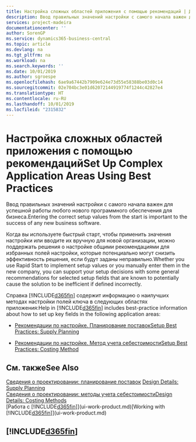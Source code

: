 ```yaml
---
title: Настройка сложных областей приложения с помощью рекомендаций | Документация Майкрософт
description: Ввод правильных значений настройки с самого начала важен для успешной работы любого нового программного обеспечения для бизнеса.
services: project-madeira
documentationcenter: ''
author: SorenGP
ms.service: dynamics365-business-central
ms.topic: article
ms.devlang: na
ms.tgt_pltfrm: na
ms.workload: na
ms.search.keywords: ''
ms.date: 10/01/2019
ms.author: sgroespe
ms.openlocfilehash: 6ae9a67442b7909e624e73d55e58388be03d0c14
ms.sourcegitcommit: 02e704bc3e01d62072144919774f1244c42827e4
ms.translationtype: HT
ms.contentlocale: ru-RU
ms.lasthandoff: 10/01/2019
ms.locfileid: "2315832"
---
```

# <a name="set-up-complex-application-areas-using-best-practices"></a><span data-ttu-id="f6bfb-103">Настройка сложных областей приложения с помощью рекомендаций</span><span class="sxs-lookup"><span data-stu-id="f6bfb-103">Set Up Complex Application Areas Using Best Practices</span></span>
<span data-ttu-id="f6bfb-104">Ввод правильных значений настройки с самого начала важен для успешной работы любого нового программного обеспечения для бизнеса.</span><span class="sxs-lookup"><span data-stu-id="f6bfb-104">Entering the correct setup values from the start is important to the success of any new business software.</span></span>  

 <span data-ttu-id="f6bfb-105">Когда вы используете быстрый старт, чтобы применить значения настройки или вводите их вручную для новой организации, можно поддержать решения о настройке общими рекомендациями для избранных полей настройки, которые потенциально могут снизить эффективность решения, если будут заданы неправильно.</span><span class="sxs-lookup"><span data-stu-id="f6bfb-105">Whether you use Rapid Start to implement setup values or you manually enter them in the new company, you can support your setup decisions with some general recommendations for selected setup fields that are known to potentially cause the solution to be inefficient if defined incorrectly.</span></span>  

 <span data-ttu-id="f6bfb-106">Справка [!INCLUDE[d365fin](includes/d365fin_md.md)] содержит информацию о наилучших методах настройки полей ключа в следующих областях приложения:</span><span class="sxs-lookup"><span data-stu-id="f6bfb-106">Help in [!INCLUDE[d365fin](includes/d365fin_md.md)] includes best-practice information about how to set up key fields in the following application areas:</span></span>  

-   [<span data-ttu-id="f6bfb-107">Рекомендации по настройке. Планирование поставок</span><span class="sxs-lookup"><span data-stu-id="f6bfb-107">Setup Best Practices: Supply Planning</span></span>](setup-best-practices-supply-planning.md)  

-   [<span data-ttu-id="f6bfb-108">Рекомендации по настройке. Метод учета себестоимости</span><span class="sxs-lookup"><span data-stu-id="f6bfb-108">Setup Best Practices: Costing Method</span></span>](setup-best-practices-costing-method.md)  

## <a name="see-also"></a><span data-ttu-id="f6bfb-109">См. также</span><span class="sxs-lookup"><span data-stu-id="f6bfb-109">See Also</span></span>  
<span data-ttu-id="f6bfb-110">[Сведения о проектировании: планирование поставок](design-details-supply-planning.md) </span><span class="sxs-lookup"><span data-stu-id="f6bfb-110">[Design Details: Supply Planning](design-details-supply-planning.md) </span></span>  
[<span data-ttu-id="f6bfb-111">Сведения о проектировании: методы учета себестоимости</span><span class="sxs-lookup"><span data-stu-id="f6bfb-111">Design Details: Costing Methods</span></span>](design-details-costing-methods.md)  
<span data-ttu-id="f6bfb-112">[Работа с [!INCLUDE[d365fin](includes/d365fin_md.md)]](ui-work-product.md)</span><span class="sxs-lookup"><span data-stu-id="f6bfb-112">[Working with [!INCLUDE[d365fin](includes/d365fin_md.md)]](ui-work-product.md)</span></span>

## [!INCLUDE[d365fin](includes/free_trial_md.md)]  
 
